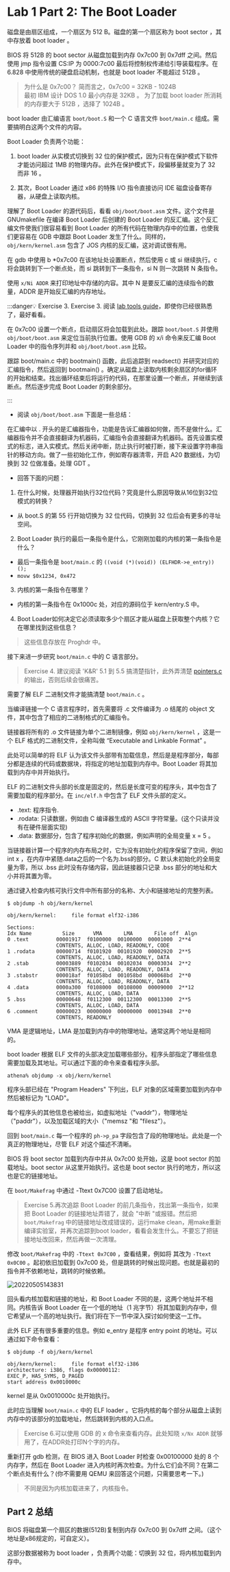 # Lab 1 Part 2: The Boot Loader

磁盘是由扇区组成，一个扇区为 512 B。磁盘的第一个扇区称为 boot sector ，其中存放着 boot loader 。

BIOS 将 512B 的 boot sector 从磁盘加载到内存 0x7c00 到 0x7dff 之间。然后使用 jmp 指令设置 CS:IP 为 0000:7c00 最后将控制权传递给引导装载程序。在 6.828 中使用传统的硬盘启动机制，也就是 boot loader 不能超过 512B 。

> 为什么是 0x7c00？
> 简而言之，0x7c00 = 32KB - 1024B  
> 最初 IBM 设计 DOS 1.0 最小内存是 32KB 。
> 为了加载 boot loader 所消耗的内存要大于 512B ，选择了 1024B 。

boot loader 由汇编语言 `boot/boot.S` 和一个 C 语言文件 `boot/main.c` 组成。需要搞明白这两个文件的内容。

Boot Loader 负责两个功能：

1. boot loader 从实模式切换到 32 位的保护模式，因为只有在保护模式下软件才能访问超过 1MB 的物理内存。此外在保护模式下，段偏移量就变为了 32 而非 16 。

2. 其次，Boot Loader 通过 x86 的特殊 I/O 指令直接访问 IDE 磁盘设备寄存器，从硬盘上读取内核。

理解了 Boot Loader 的源代码后，看看 `obj/boot/boot.asm` 文件。这个文件是 GNUmakefile 在编译 Boot Loader 后创建的 Boot Loader 的反汇编。这个反汇编文件使我们很容易看到 Boot Loader 的所有代码在物理内存中的位置，也使我们更容易在 GDB 中跟踪 Boot Loader 发生了什么。同样的，`obj/kern/kernel.asm` 包含了 JOS 内核的反汇编，这对调试很有用。

在 gdb 中使用 b *0x7c00 在该地址处设置断点，然后使用 c 或 si 继续执行。c 将会跳转到下一个断点处，而 si 跳转到下一条指令，si N 则一次跳转 N 条指令。

使用 `x/Ni ADDR` 来打印地址中存储的内容。其中 N 是要反汇编的连续指令的数量，ADDR 是开始反汇编的内存地址。

:::danger💡 Exercise 3.
Exercise 3. 阅读 [lab tools guide](https://pdos.csail.mit.edu/6.828/2018/labguide.html)，即使你已经很熟悉了，最好看看。

在 0x7c00 设置一个断点，启动扇区将会加载到此处。跟踪 `boot/boot.S` 并使用 `obj/boot/boot.asm` 来定位当前执行位置。使用 GDB 的 x/i 命令来反汇编 Boot Loader 中的指令序列并和 `obj/boot/boot.asm` 比较。

跟踪 boot/main.c 中的 bootmain() 函数，此后追踪到 readsect() 并研究对应的汇编指令，然后返回到 bootmain() 。确定从磁盘上读取内核剩余扇区的for循环的开始和结束。找出循环结束后将运行的代码，在那里设置一个断点，并继续到该断点。然后逐步完成 Boot Loader 的剩余部分。

:::

* 阅读 `obj/boot/boot.asm` 下面是一些总结：

在汇编中以 . 开头的是汇编器指令，功能是告诉汇编器如何做，而不是做什么。汇编器指令并不会直接翻译为机器码，汇编指令会直接翻译为机器码。首先设置实模式的标志，进入实模式。然后关闭中断，防止执行时被打断，接下来设置字符串指针的移动方向。做了一些初始化工作，例如寄存器清零，开启 A20 数据线，为切换到 32 位做准备。处理 GDT 。



* 回答下面的问题：

1. 在什么时候，处理器开始执行32位代码？究竟是什么原因导致从16位到32位模式的转换？

* 从 boot.S 的第 55 行开始切换为 32 位代码，切换到 32 位后会有更多的寻址空间。

2. Boot Loader 执行的最后一条指令是什么，它刚刚加载的内核的第一条指令是什么？

* 最后一条指令是 `boot/main.c` 的 `((void (*)(void)) (ELFHDR->e_entry))();` 
*  `movw $0x1234, 0x472`

3. 内核的第一条指令在哪里？

* 内核的第一条指令在 0x1000c 处，对应的源码位于 kern/entry.S 中。

4. Boot Loader如何决定它必须读取多少个扇区才能从磁盘上获取整个内核？它在哪里找到这些信息？

> 这些信息存放在 Proghdr 中。

接下来进一步研究 `boot/main.c` 中的 C 语言部分。

> Exercise 4. 建议阅读 'K&R' 5.1 到 5.5 搞清楚指针，此外弄清楚 [pointers.c](https://pdos.csail.mit.edu/6.828/2018/labs/lab1/pointers.c) 的输出，否则后续会很痛苦。

需要了解 ELF 二进制文件才能搞清楚 `boot/main.c` 。

当编译链接一个 C 语言程序时，首先需要将 .c 文件编译为 .o 结尾的 object 文件，其中包含了相应的二进制格式的汇编指令。

链接器将所有的 .o 文件链接为单个二进制镜像，例如 `obj/kern/kernel` ，这是一个 ELF 格式的二进制文件，全称叫做 “Executable and Linkable Format” 。

此处可以简单的将 ELF 认为该文件头部带有加载信息，然后是是程序部分，每部分都是连续的代码或数据块，将指定的地址加载到内存中。Boot Loader 将其加载到内存中并开始执行。

ELF 的二进制文件头部的长度是固定的，然后是长度可变的程序头，其中包含了需要加载的程序部分。在 `inc/elf.h` 中包含了 ELF 文件头部的定义。

* .text: 程序指令.
* .rodata: 只读数据，例如由 C 编译器生成的 ASCII 字符常量。(这个只读并没有在硬件层面实现)
* .data: 数据部分，包含了程序初始化的数据，例如声明的全局变量 x = 5 。

当链接器计算一个程序的内存布局之时，它为没有初始化的程序保留了空间，例如 int x ，在内存中紧随.data之后的一个名为.bss的部分。C 默认未初始化的全局变量为零，所以 .bss 此时没有存储内容，因此链接器只记录 .bss 部分的地址和大小并将其置为零。

通过键入检查内核可执行文件中所有部分的名称、大小和链接地址的完整列表。

    $ objdump -h obj/kern/kernel

    obj/kern/kernel:     file format elf32-i386

    Sections:
    Idx Name          Size      VMA       LMA       File off  Algn
    0 .text         00001917  f0100000  00100000  00001000  2**4
                    CONTENTS, ALLOC, LOAD, READONLY, CODE
    1 .rodata       00000714  f0101920  00101920  00002920  2**5
                    CONTENTS, ALLOC, LOAD, READONLY, DATA
    2 .stab         00003889  f0102034  00102034  00003034  2**2
                    CONTENTS, ALLOC, LOAD, READONLY, DATA
    3 .stabstr      000018af  f01058bd  001058bd  000068bd  2**0
                    CONTENTS, ALLOC, LOAD, READONLY, DATA
    4 .data         0000a300  f0108000  00108000  00009000  2**12
                    CONTENTS, ALLOC, LOAD, DATA
    5 .bss          00000648  f0112300  00112300  00013300  2**5
                    CONTENTS, ALLOC, LOAD, DATA
    6 .comment      00000023  00000000  00000000  00013948  2**0
                    CONTENTS, READONLY

VMA 是逻辑地址，LMA 是加载到内存中的物理地址。通常这两个地址是相同的。

boot loader 根据 ELF 文件的头部决定加载哪些部分。程序头部指定了哪些信息需要加载及其地址。可以通过下面的命令来查看程序头部。

    athena% objdump -x obj/kern/kernel

程序头部已经在 "Program Headers" 下列出，ELF 对象的区域需要加载到内存中然后被标记为 "LOAD"。

每个程序头的其他信息也被给出，如虚拟地址（"vaddr"），物理地址（"paddr"），以及加载区域的大小（"memsz "和 "filesz"）。

回到 `boot/main.c` 每一个程序的 `ph->p_pa` 字段包含了段的物理地址。此处是一个真正的物理地址，尽管 ELF 对这个描述不清晰。

BIOS 将 boot sector 加载到内存中并从 0x7c00 处开始，这是 boot sector 的加载地址。boot sector 从这里开始执行。这也是 boot sector 执行的地方，所以这也是它的链接地址。

在 `boot/Makefrag` 中通过 -Ttext 0x7C00 设置了启动地址。

> Exercise 5.再次追踪 Boot Loader 的前几条指令，找出第一条指令，如果把 Boot Loader 的链接地址弄错了，就会 "中断 "或报错。然后把`boot/Makefrag` 中的链接地址改成错误的，运行make clean，用make重新编译实验室，并再次追踪到boot loader，看看会发生什么。不要忘了把链接地址改回来，然后再做一次清理。

修改 `boot/Makefrag` 中的 `-Ttext 0x7C00` ，查看结果，例如将 其改为 `-Ttext 0x0C00` 。起初依旧加载到 0x7c00 处，但是跳转的时候出现问题。也就是最初的指令并不依赖地址，跳转的时候依赖。

![20220505143831](https://cdn.jsdelivr.net/gh/weijiew/pic/images/20220505143831.png)

回头看内核加载和链接的地址，和 Boot Loader 不同的是，这两个地址并不相同。内核告诉 Boot Loader 在一个低的地址（1 兆字节）将其加载到内存中，但它希望从一个高的地址执行。我们将在下一节中深入探讨如何使这一工作。

此外 ELF 还有很多重要的信息。例如 e_entry 是程序 entry point 的地址。可以通过如下命令查看：

    $ objdump -f obj/kern/kernel

    obj/kern/kernel:     file format elf32-i386
    architecture: i386, flags 0x00000112:
    EXEC_P, HAS_SYMS, D_PAGED
    start address 0x0010000c

kernel 是从 0x0010000c 处开始执行。

此时应当理解 `boot/main.c` 中的 ELF loader 。它将内核的每个部分从磁盘上读到内存中的该部分的加载地址，然后跳转到内核的入口点。

> Exercise 6.可以使用 GDB 的 x 命令来查看内存。此处知晓 `x/Nx ADDR` 就够用了，在ADDR处打印N个字的内存。

重新打开 gdb 检测，在 BIOS 进入 Boot Loader 时检查 0x00100000 处的 8 个内存字，然后在 Boot Loader 进入内核时再次检查。为什么它们会不同？在第二个断点处有什么？(你不需要用 QEMU 来回答这个问题，只需要思考一下。)

> 不同是因为内核加载进来了，内核指令。

## Part 2 总结

BIOS 将磁盘第一个扇区的数据(512B)复制到内存 0x7c00 到 0x7dff 之间。（这个地址是x86规定的，可自定义）。

这部分数据被称为 boot loader ，负责两个功能：切换到 32 位，将内核加载到内存中。